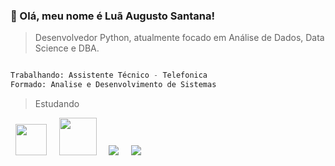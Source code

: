### 💜 Olá, meu nome é <strong>Luã Augusto Santana!</strong>

> Desenvolvedor Python, atualmente focado em Análise de Dados, Data Science e DBA.

```python

Trabalhando: Assistente Técnico - Telefonica
Formado: Analise e Desenvolvimento de Sistemas

```
> Estudando
<div display = "inline">
  &nbsp;&nbsp;<img width="50" height = "50" src="https://cdn.jsdelivr.net/gh/devicons/devicon/icons/python/python-original-wordmark.svg" />&nbsp;&nbsp;
  &nbsp;&nbsp;<img width="60" height = "60" src="https://cdn.jsdelivr.net/gh/devicons/devicon/icons/microsoftsqlserver/microsoftsqlserver-plain-wordmark.svg" />&nbsp;&nbsp;
  &nbsp;&nbsp;<img src="https://img.shields.io/badge/Microsoft_Excel-217346?style=for-the-badge&logo=microsoft-excel&logoColor=white" />&nbsp;&nbsp;
  &nbsp;&nbsp;<img src="https://img.shields.io/badge/power_bi-F2C811?style=for-the-badge&logo=powerbi&logoColor=black" />&nbsp;&nbsp;
  
</div>

<!-- ilovehersomuch -->
